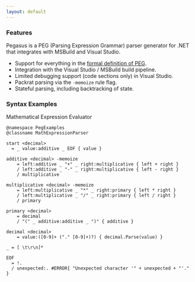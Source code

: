 ```yaml
---
layout: default
---
```

### Features ###

Pegasus is a PEG (Parsing Expression Grammar) parser generator for .NET that integrates with MSBuild and Visual Studio.

* Support for everything in the [formal definition of PEG](http://www.brynosaurus.com/pub/lang/peg-slides.pdf).
* Integration with the Visual Studio / MSBuild build pipeline.
* Limited debugging support (code sections only) in Visual Studio.
* Packrat parsing via the `-memoize` rule flag.
* Stateful parsing, including backtracking of state.

### Syntax Examples ###

Mathematical Expression Evaluator

    @namespace PegExamples
    @classname MathExpressionParser

    start <decimal>
      = _ value:additive _ EOF { value }

    additive <decimal> -memoize
        = left:additive _ "+" _ right:multiplicative { left + right }
        / left:additive _ "-" _ right:multiplicative { left - right }
        / multiplicative

    multiplicative <decimal> -memoize
        = left:multiplicative _ "*" _ right:primary { left * right }
        / left:multiplicative _ "/" _ right:primary { left / right }
        / primary

    primary <decimal>
        = decimal
        / "(" _ additive:additive _ ")" { additive }

    decimal <decimal>
        = value:([0-9]+ ("." [0-9]+)?) { decimal.Parse(value) }

    _ = [ \t\r\n]*

    EOF
      = !.
      / unexpected:. #ERROR{ "Unexpected character '" + unexpected + "'." }
